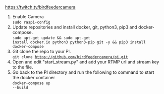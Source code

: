 https://twitch.tv/birdfeedercamera<br>


1. Enable Camera<br>
<code>sudo raspi-config</code>
2. Update repositories and install docker, git, python3, pip3 and docker-compose.<br>
<code>sudo apt-get update && sudo apt-get install docker.io python3 python3-pip git -y && pip3 install docker-compose</code>
3. Git clone the repo to your PI.<br>
<code>git clone https://github.com/birdfeedercamera/pi.git</code><br>
3. Open and edit "start_stream.py" and add your RTMP url and stream key to the file. 
4. Go back to the PI directory and run the following to command to start the docker container<br>
<code>docker-compose up --build</code>

